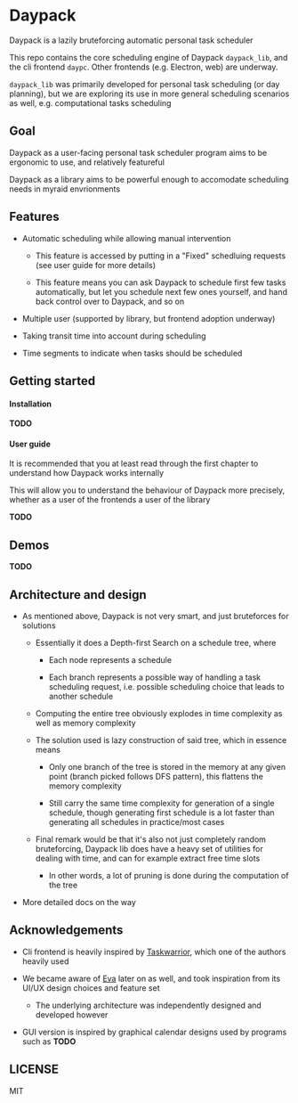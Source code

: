 # Daypack

Daypack is a lazily bruteforcing automatic personal task scheduler

This repo contains the core scheduling engine of Daypack `daypack_lib`, and the cli frontend `daypc`.
Other frontends (e.g. Electron, web) are underway.

`daypack_lib` was primarily developed for personal task scheduling (or day planning),
but we are exploring its use in more general scheduling scenarios as well,
e.g. computational tasks scheduling

## Goal

Daypack as a user-facing personal task scheduler program aims to be ergonomic to use, and relatively featureful

Daypack as a library aims to be powerful enough to accomodate scheduling needs in myraid envrionments

## Features

- Automatic scheduling while allowing manual intervention

  - This feature is accessed by putting in a "Fixed" schedluing requests
    (see user guide for more details)

  - This feature means you can ask Daypack to schedule first few tasks
    automatically, but let you schedule next few ones yourself, and
    hand back control over to Daypack, and so on

- Multiple user (supported by library, but frontend adoption underway)

- Taking transit time into account during scheduling

- Time segments to indicate when tasks should be scheduled

## Getting started

#### Installation

**TODO**

#### User guide

It is recommended that you at least read through the first chapter to understand how Daypack works internally

This will allow you to understand the behaviour of Daypack more precisely, whether as a user of the frontends
a user of the library

**TODO**

## Demos

**TODO**

## Architecture and design

- As mentioned above, Daypack is not very smart, and just bruteforces for solutions

  - Essentially it does a Depth-first Search on a schedule tree, where

    - Each node represents a schedule

    - Each branch represents a possible way of handling a task scheduling request,
      i.e. possible scheduling choice that leads to another schedule

  - Computing the entire tree obviously explodes in time complexity as well as memory complexity
  
  - The solution used is lazy construction of said tree, which in essence means

    - Only one branch of the tree is stored in the memory at any given point (branch picked follows DFS pattern),
      this flattens the memory complexity

    - Still carry the same time complexity for generation of a single schedule,
      though generating first schedule is a lot faster than generating all schedules in practice/most cases
 
  - Final remark would be that it's also not just completely random bruteforcing,
    Daypack lib does have a heavy set of utilities for dealing with time, and
    can for example extract free time slots
    
    - In other words, a lot of pruning is done during the computation of the tree

- More detailed docs on the way

## Acknowledgements

- Cli frontend is heavily inspired by [Taskwarrior](https://taskwarrior.org/), which one of the authors heavily used

- We became aware of [Eva](https://github.com/Procrat/eva) later on as well, and took inspiration from its UI/UX design choices and feature set

  - The underlying architecture was independently designed and developed however

- GUI version is inspired by graphical calendar designs used by programs such as **TODO**

## LICENSE

MIT
